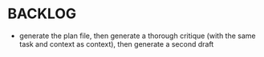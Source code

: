 # BACKLOG

- generate the plan file, then generate a thorough critique (with the same task and context as context), then generate a second draft
